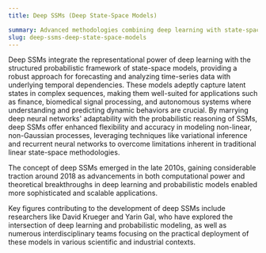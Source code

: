 ```yaml
---
title: Deep SSMs (Deep State-Space Models)

summary: Advanced methodologies combining deep learning with state-space models to model complex dynamic systems characterized by sequences of observations.
slug: deep-ssms-deep-state-space-models
---
```


Deep SSMs integrate the representational power of deep learning with the structured probabilistic framework of state-space models, providing a robust approach for forecasting and analyzing time-series data with underlying temporal dependencies. These models adeptly capture latent states in complex sequences, making them well-suited for applications such as finance, biomedical signal processing, and autonomous systems where understanding and predicting dynamic behaviors are crucial. By marrying deep neural networks' adaptability with the probabilistic reasoning of SSMs, deep SSMs offer enhanced flexibility and accuracy in modeling non-linear, non-Gaussian processes, leveraging techniques like variational inference and recurrent neural networks to overcome limitations inherent in traditional linear state-space methodologies.

The concept of deep SSMs emerged in the late 2010s, gaining considerable traction around 2018 as advancements in both computational power and theoretical breakthroughs in deep learning and probabilistic models enabled more sophisticated and scalable applications.

Key figures contributing to the development of deep SSMs include researchers like David Krueger and Yarin Gal, who have explored the intersection of deep learning and probabilistic modeling, as well as numerous interdisciplinary teams focusing on the practical deployment of these models in various scientific and industrial contexts.